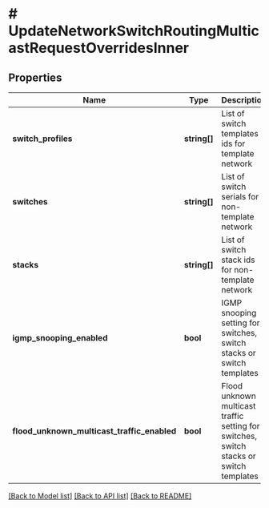 # # UpdateNetworkSwitchRoutingMulticastRequestOverridesInner

## Properties

Name | Type | Description | Notes
------------ | ------------- | ------------- | -------------
**switch_profiles** | **string[]** | List of switch templates ids for template network | [optional]
**switches** | **string[]** | List of switch serials for non-template network | [optional]
**stacks** | **string[]** | List of switch stack ids for non-template network | [optional]
**igmp_snooping_enabled** | **bool** | IGMP snooping setting for switches, switch stacks or switch templates |
**flood_unknown_multicast_traffic_enabled** | **bool** | Flood unknown multicast traffic setting for switches, switch stacks or switch templates |

[[Back to Model list]](../../README.md#models) [[Back to API list]](../../README.md#endpoints) [[Back to README]](../../README.md)
